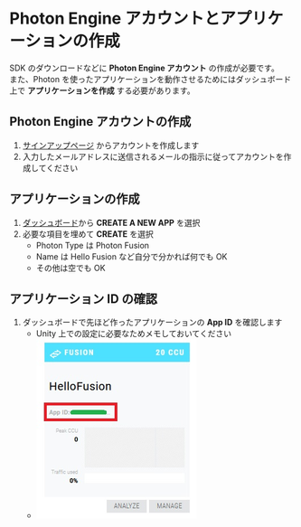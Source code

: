 # Photon Engine アカウントとアプリケーションの作成
SDK のダウンロードなどに **Photon Engine アカウント** の作成が必要です。<br>
また、Photon を使ったアプリケーションを動作させるためにはダッシュボード上で **アプリケーションを作成** する必要があります。

## Photon Engine アカウントの作成
1. [サインアップページ](https://id.photonengine.com/en-US/Account/SignUp) からアカウントを作成します
2. 入力したメールアドレスに送信されるメールの指示に従ってアカウントを作成してください

## アプリケーションの作成
1. [ダッシュボード](https://dashboard.photonengine.com/en-US/)から **CREATE A NEW APP** を選択
2. 必要な項目を埋めて **CREATE** を選択
    * Photon Type は Photon Fusion
    * Name は Hello Fusion など自分で分かれば何でも OK
    * その他は空でも OK

## アプリケーション ID の確認
1. ダッシュボードで先ほど作ったアプリケーションの **App ID** を確認します
    * Unity 上での設定に必要なためメモしておいてください
    * ![Application ID](images/AppId.jpg)